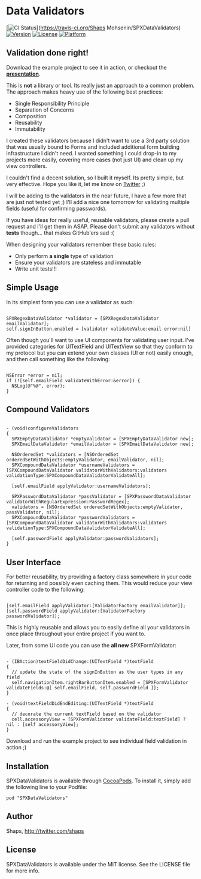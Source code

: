 # Data Validators

[![CI Status](http://img.shields.io/travis/shaps80/SPXDataValidators.svg?style=flat)](https://travis-ci.org/Shaps Mohsenin/SPXDataValidators)
[![Version](https://img.shields.io/cocoapods/v/SPXDataValidators.svg?style=flat)](http://cocoadocs.org/docsets/SPXDataValidators)
[![License](https://img.shields.io/cocoapods/l/SPXDataValidators.svg?style=flat)](http://cocoadocs.org/docsets/SPXDataValidators)
[![Platform](https://img.shields.io/cocoapods/p/SPXDataValidators.svg?style=flat)](http://cocoadocs.org/docsets/SPXDataValidators)

## Validation done right!

Download the example project to see it in action, or checkout the **[presentation](https://github.com/shaps80/SPXDataValidators/blob/master/Data%20Validation%20-%20Presentation.pdf?raw=true)**.

This is **not** a library or tool. Its really just an approach to a common problem. 
The approach makes heavy use of the following best practices:

* Single Responsibility Principle
* Separation of Concerns
* Composition
* Reusability
* Immutability

I created these validators because I didn't want to use a 3rd party solution that was usually bound to Forms and included additional form building infrastructure I didn't need. I wanted something I could drop-in to my projects more easily, covering more cases (not just UI) and clean up my view controllers.

I couldn't find a decent solution, so I built it myself. Its pretty simple, but very effective. Hope you like it, let me know on [Twitter](http://twitter.com/shaps) ;)

I will be adding to the validators in the near future, I have a few more that are just not tested yet ;)
I'll add a nice one tomorrow for validating multiple fields (useful for confirming passwords).

If you have ideas for really useful, reusable validators, please create a pull request and I'll get them in ASAP. Please don't submit any validators without **tests** though... that makes GitHub'ers sad :( 

When designing your validators remember these basic rules:

* Only perform **a single** type of validation
* Ensure your validators are stateless and immutable
* Write unit tests!!!

## Simple Usage

In its simplest form you can use a validator as such:

``` objc

SPXRegexDataValidator *validator = [SPXRegexDataValidator emailValidator];
self.signInButton.enabled = [validator validateValue:email error:nil]

```

Often though you'll want to use UI components for validating user input. I've provided categories for UITextField and UITextView so that they conform to my protocol <SPXDataField> but you can extend your own classes (UI or not) easily enough, and then call something like the following:
  
``` objc

NSError *error = nil;
if (![self.emailField validateWithError:&error]) {
  NSLog(@"%@", error);
}

```

## Compound Validators

``` objc

- (void)configureValidators
{
  SPXEmptyDataValidator *emptyValidator = [SPXEmptyDataValidator new];
  SPXEmailDataValidator *emailValidator = [SPXEmailDataValidator new];

  NSOrderedSet *validators = [NSOrderedSet orderedSetWithObjects:emptyValidator, emailValidator, nil];
  SPXCompoundDataValidator *usernameValidators = [SPXCompoundDataValidator validatorWithValidators:validators validationType:SPXCompoundDataValidatorValidateAll];

  [self.emailField applyValidator:usernameValidators];

  SPXPasswordDataValidator *passValidator = [SPXPasswordDataValidator validatorWithRegularExpression:PasswordRegex];
  validators = [NSOrderedSet orderedSetWithObjects:emptyValidator, passValidator, nil];
  SPXCompoundDataValidator *passwordValidators = [SPXCompoundDataValidator validatorWithValidators:validators validationType:SPXCompoundDataValidatorValidateAll];

  [self.passwordField applyValidator:passwordValidators];
}

```

## User Interface

For better reusability, try providing a factory class somewhere in your code for returning and possibly even caching them. This would reduce your view controller code to the following:

``` objc

[self.emailField applyValidator:[ValidatorFactory emailValidator]];
[self.passwordField applyValidator:[ValidatorFactory passwordValidator]];

```

This is highly reusable and allows you to easily define all your validators in once place throughout your entire project if you want to.

Later, from some UI code you can use the **all new** SPXFormValidator:

``` objc

- (IBAction)textFieldDidChange:(UITextField *)textField
{
  // update the state of the signInButton as the user types in any field
  self.navigationItem.rightBarButtonItem.enabled = [SPXFormValidator validateFields:@[ self.emailField, self.passwordField ]];
}

- (void)textFieldDidEndEditing:(UITextField *)textField
{
  // decorate the current textField based on the validator  
  cell.accessoryView = [SPXFormValidator validateField:textField] ? nil : [self accessoryView];
}

```

Download and run the example project to see individual field validation in action ;)

## Installation

SPXDataValidators is available through [CocoaPods](http://cocoapods.org). To install
it, simply add the following line to your Podfile:

    pod "SPXDataValidators"

## Author

Shaps, http://twitter.com/shaps

## License

SPXDataValidators is available under the MIT license. See the LICENSE file for more info.

